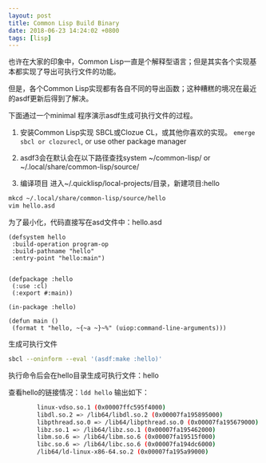 ```yaml
---
layout: post
title: Common Lisp Build Binary
date: 2018-06-23 14:24:02 +0800
tags: [lisp]
---
```

也许在大家的印象中，Common Lisp一直是个解释型语言；但是其实各个实现基本都实现了导出可执行文件的功能。

但是，各个Common Lisp实现都有各自不同的导出函数；这种糟糕的境况在最近的asdf更新后得到了解决。

下面通过一个minimal 程序演示asdf生成可执行文件的过程。

1. 安装Common Lisp实现
SBCL或Clozue CL，或其他你喜欢的实现。
`emerge sbcl or clozurecl`, or use other package manager

2. asdf3会在默认会在以下路径查找system
~/common-lisp/ or ~/.local/share/common-lisp/source/

3. 编译项目
进入~/.quicklisp/local-projects/目录，新建项目:hello
```bash
mkcd ~/.local/share/common-lisp/source/hello
vim hello.asd
```

为了最小化，代码直接写在asd文件中：hello.asd
```common-lisp
(defsystem hello
 :build-operation program-op
 :build-pathname "hello"
 :entry-point "hello:main")


(defpackage :hello
 (:use :cl)
 (:export #:main))

(in-package :hello)

(defun main ()
 (format t "hello, ~{~a ~}~%" (uiop:command-line-arguments)))
```

生成可执行文件
```bash
sbcl --oninform --eval '(asdf:make :hello)'
```

执行命令后会在hello目录生成可执行文件：hello

查看hello的链接情况：`ldd hello`
输出如下：
```bash
        linux-vdso.so.1 (0x00007ffc595f4000)
        libdl.so.2 => /lib64/libdl.so.2 (0x00007fa195895000)
        libpthread.so.0 => /lib64/libpthread.so.0 (0x00007fa195679000)
        libz.so.1 => /lib64/libz.so.1 (0x00007fa195462000)
        libm.so.6 => /lib64/libm.so.6 (0x00007fa19515f000)
        libc.so.6 => /lib64/libc.so.6 (0x00007fa194dc6000)
        /lib64/ld-linux-x86-64.so.2 (0x00007fa195a99000)
```


